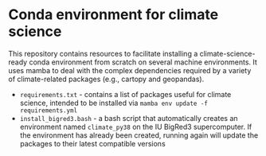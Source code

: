 # Conda environment for climate science

This repository contains resources to facilitate installing a climate-science-ready conda environment from scratch on several machine environments.  It uses mamba to deal with the complex dependencies required by a variety of climate-related packages (e.g., cartopy and geopandas).

* `requirements.txt` - contains a list of packages useful for climate science, intended to be installed via `mamba env update -f requirements.yml`
* `install_bigred3.bash` - a bash script that automatically creates an environment named `climate_py38` on the IU BigRed3 supercomputer. If the environment has already been created, running again will update the packages to their latest compatible versions

